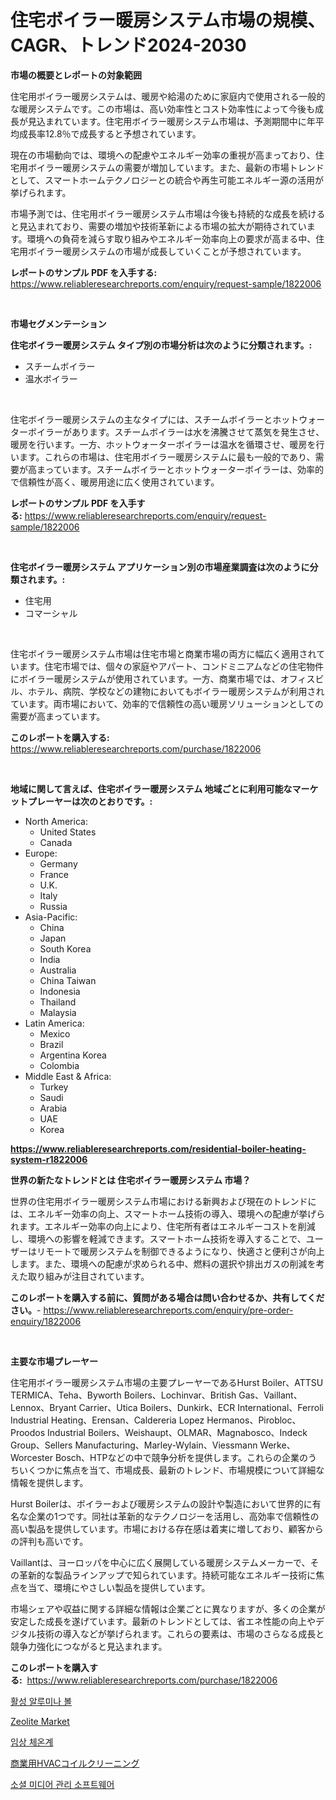 <p><h1>住宅ボイラー暖房システム市場の規模、CAGR、トレンド2024-2030</h1></p><p><strong>市場の概要とレポートの対象範囲</strong></p>
<p><p>住宅用ボイラー暖房システムは、暖房や給湯のために家庭内で使用される一般的な暖房システムです。この市場は、高い効率性とコスト効率性によって今後も成長が見込まれています。住宅用ボイラー暖房システム市場は、予測期間中に年平均成長率12.8％で成長すると予想されています。</p><p>現在の市場動向では、環境への配慮やエネルギー効率の重視が高まっており、住宅用ボイラー暖房システムの需要が増加しています。また、最新の市場トレンドとして、スマートホームテクノロジーとの統合や再生可能エネルギー源の活用が挙げられます。</p><p>市場予測では、住宅用ボイラー暖房システム市場は今後も持続的な成長を続けると見込まれており、需要の増加や技術革新による市場の拡大が期待されています。環境への負荷を減らす取り組みやエネルギー効率向上の要求が高まる中、住宅用ボイラー暖房システムの市場が成長していくことが予想されています。</p></p>
<p><strong>レポートのサンプル PDF を入手する:</strong> <a href="https://www.reliableresearchreports.com/enquiry/request-sample/1822006">https://www.reliableresearchreports.com/enquiry/request-sample/1822006</a></p>
<p>&nbsp;</p>
<p><strong>市場セグメンテーション</strong></p>
<p><strong>住宅ボイラー暖房システム タイプ別の市場分析は次のように分類されます。:</strong></p>
<p><ul><li>スチームボイラー</li><li>温水ボイラー</li></ul></p>
<p>&nbsp;</p>
<p><p>住宅ボイラー暖房システムの主なタイプには、スチームボイラーとホットウォーターボイラーがあります。スチームボイラーは水を沸騰させて蒸気を発生させ、暖房を行います。一方、ホットウォーターボイラーは温水を循環させ、暖房を行います。これらの市場は、住宅用ボイラー暖房システムに最も一般的であり、需要が高まっています。スチームボイラーとホットウォーターボイラーは、効率的で信頼性が高く、暖房用途に広く使用されています。</p></p>
<p><strong>レポートのサンプル PDF を入手する:</strong>&nbsp;<a href="https://www.reliableresearchreports.com/enquiry/request-sample/1822006">https://www.reliableresearchreports.com/enquiry/request-sample/1822006</a></p>
<p>&nbsp;</p>
<p><strong> 住宅ボイラー暖房システム アプリケーション別の市場産業調査は次のように分類されます。:</strong></p>
<p><ul><li>住宅用</li><li>コマーシャル</li></ul></p>
<p>&nbsp;</p>
<p><p>住宅ボイラー暖房システム市場は住宅市場と商業市場の両方に幅広く適用されています。住宅市場では、個々の家庭やアパート、コンドミニアムなどの住宅物件にボイラー暖房システムが使用されています。一方、商業市場では、オフィスビル、ホテル、病院、学校などの建物においてもボイラー暖房システムが利用されています。両市場において、効率的で信頼性の高い暖房ソリューションとしての需要が高まっています。</p></p>
<p><strong>このレポートを購入する:</strong>&nbsp; <a href="https://www.reliableresearchreports.com/purchase/1822006">https://www.reliableresearchreports.com/purchase/1822006</a></p>
<p>&nbsp;</p>
<p><strong>地域に関して言えば、住宅ボイラー暖房システム 地域ごとに利用可能なマーケットプレーヤーは次のとおりです。:</strong></p>
<p><ul>
    <li>
        North America:
        <ul>
            <li>United States</li>
            <li>Canada</li>
        </ul>
    </li>
    <li>
        Europe:
        <ul>
            <li>Germany</li>
            <li>France</li>
            <li>U.K.</li>
            <li>Italy</li>
            <li>Russia</li>
        </ul>
    </li>
    <li>
        Asia-Pacific:
        <ul>
            <li>China</li>
            <li>Japan</li>
            <li>South Korea</li>
            <li>India</li>
            <li>Australia</li>
            <li>China Taiwan</li>
            <li>Indonesia</li>
            <li>Thailand</li>
            <li>Malaysia</li>
        </ul>
    </li>
    <li>
        Latin America:
        <ul>
            <li>Mexico</li>
            <li>Brazil</li>
            <li>Argentina Korea</li>
            <li>Colombia</li>
        </ul>
    </li>
    <li>
        Middle East & Africa:
        <ul>
            <li>Turkey</li>
            <li>Saudi</li>
            <li>Arabia</li>
            <li>UAE</li>
            <li>Korea</li>
        </ul>
    </li>
    </ul></p>
<p><strong><a href="https://www.reliableresearchreports.com/residential-boiler-heating-system-r1822006">https://www.reliableresearchreports.com/residential-boiler-heating-system-r1822006</a></strong>&nbsp;</p>
<p><strong>世界の新たなトレンドとは 住宅ボイラー暖房システム 市場？</strong></p>
<p><p>世界の住宅用ボイラー暖房システム市場における新興および現在のトレンドには、エネルギー効率の向上、スマートホーム技術の導入、環境への配慮が挙げられます。エネルギー効率の向上により、住宅所有者はエネルギーコストを削減し、環境への影響を軽減できます。スマートホーム技術を導入することで、ユーザーはリモートで暖房システムを制御できるようになり、快適さと便利さが向上します。また、環境への配慮が求められる中、燃料の選択や排出ガスの削減を考えた取り組みが注目されています。</p></p>
<p><strong>このレポートを購入する前に、質問がある場合は問い合わせるか、共有してください。</strong>- <a href="https://www.reliableresearchreports.com/enquiry/pre-order-enquiry/1822006">https://www.reliableresearchreports.com/enquiry/pre-order-enquiry/1822006</a></p>
<p>&nbsp;</p>
<p><strong>主要な市場プレーヤー</strong></p>
<p><p>住宅用ボイラー暖房システム市場の主要プレーヤーであるHurst Boiler、ATTSU TERMICA、Teha、Byworth Boilers、Lochinvar、British Gas、Vaillant、Lennox、Bryant Carrier、Utica Boilers、Dunkirk、ECR International、Ferroli Industrial Heating、Erensan、Caldereria Lopez Hermanos、Pirobloc、Proodos Industrial Boilers、Weishaupt、OLMAR、Magnabosco、Indeck Group、Sellers Manufacturing、Marley-Wylain、Viessmann Werke、Worcester Bosch、HTPなどの中で競争分析を提供します。これらの企業のうちいくつかに焦点を当て、市場成長、最新のトレンド、市場規模について詳細な情報を提供します。</p><p>Hurst Boilerは、ボイラーおよび暖房システムの設計や製造において世界的に有名な企業の1つです。同社は革新的なテクノロジーを活用し、高効率で信頼性の高い製品を提供しています。市場における存在感は着実に増しており、顧客からの評判も高いです。</p><p>Vaillantは、ヨーロッパを中心に広く展開している暖房システムメーカーで、その革新的な製品ラインアップで知られています。持続可能なエネルギー技術に焦点を当て、環境にやさしい製品を提供しています。</p><p>市場シェアや収益に関する詳細な情報は企業ごとに異なりますが、多くの企業が安定した成長を遂げています。最新のトレンドとしては、省エネ性能の向上やデジタル技術の導入などが挙げられます。これらの要素は、市場のさらなる成長と競争力強化につながると見込まれます。</p></p>
<p><strong>このレポートを購入する:</strong>&nbsp;&nbsp;<a href="https://www.reliableresearchreports.com/purchase/1822006">https://www.reliableresearchreports.com/purchase/1822006</a></p>
<p><p><a href="https://medium.com/@ethanmorar2011/%ED%99%9C%EC%84%B1%ED%99%94%EB%90%9C-%EC%95%8C%EB%A3%A8%EB%AF%B8%EB%82%98-%EB%B3%BC-%EC%8B%9C%EC%9E%A5%EC%9D%80-%EC%8B%9C%EC%9E%A5-%EC%A0%90%EC%9C%A0%EC%9C%A8-%EA%B7%9C%EB%AA%A8-%EB%B0%8F-2031%EB%85%84%EA%B9%8C%EC%A7%80-%EC%98%88%EC%83%81%EB%90%9C-%EC%98%88%EC%B8%A1%EC%97%90-%EC%A7%91%EC%A4%91%ED%95%9C%EB%8B%A4-ffdc0bb83b87">활성 알루미나 볼</a></p><p><a href="https://issuu.com/reportprime-2/docs/zeolite-market-size-2030.pptx">Zeolite Market</a></p><p><a href="https://github.com/vdhdwjyp90142/Market-Research-Report-List-1/blob/main/911820127472.md">임상 체온계</a></p><p><a href="https://medium.com/@ferneconroy11/%E5%95%86%E7%94%A8hvac%E3%82%B3%E3%82%A4%E3%83%AB%E3%82%AF%E3%83%AA%E3%83%BC%E3%83%8B%E3%83%B3%E3%82%B0%E5%B8%82%E5%A0%B4%E5%B1%95%E6%9C%9B-%E6%A5%AD%E7%95%8C%E6%A6%82%E8%A6%81%E3%81%A8%E4%BA%88%E6%B8%AC-2024%E5%B9%B4%E3%81%8B%E3%82%892031%E5%B9%B4-604829a62db4">商業用HVACコイルクリーニング</a></p><p><a href="https://github.com/OwenHamiytll568745/Market-Research-Report-List-1/blob/main/433040527473.md">소셜 미디어 관리 소프트웨어</a></p></p>